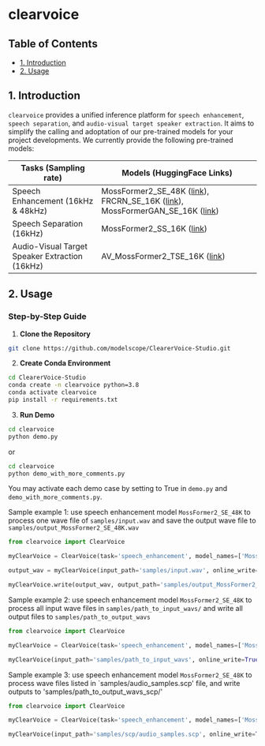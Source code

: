 # clearvoice


## Table of Contents

- [1. Introduction](#1-introduction)
- [2. Usage](#2-usage)

## 1. Introduction

`clearvoice` provides a unified inference platform for `speech enhancement`, `speech separation`, and `audio-visual target speaker extraction`. It aims to simplify the calling and adoptation of our pre-trained models for your project developments. We currently provide the following pre-trained models:

| Tasks (Sampling rate) | Models (HuggingFace Links)|
|-------|--------------------------|
|Speech Enhancement (16kHz & 48kHz)| MossFormer2_SE_48K ([link](https://huggingface.co/alibabasglab/MossFormer2_SE_48K)), FRCRN_SE_16K ([link](https://huggingface.co/alibabasglab/FRCRN_SE_16K)), MossFormerGAN_SE_16K ([link](https://huggingface.co/alibabasglab/MossFormerGAN_SE_16K)) | 
|Speech Separation (16kHz)|MossFormer2_SS_16K ([link](https://huggingface.co/alibabasglab/MossFormer2_SS_16K))|
|Audio-Visual Target Speaker Extraction (16kHz)|AV_MossFormer2_TSE_16K ([link](https://huggingface.co/alibabasglab/AV_MossFormer2_TSE_16K))|

## 2. Usage

### Step-by-Step Guide

1. **Clone the Repository**

``` sh
git clone https://github.com/modelscope/ClearerVoice-Studio.git
```

2. **Create Conda Environment**

``` sh
cd ClearerVoice-Studio
conda create -n clearvoice python=3.8
conda activate clearvoice
pip install -r requirements.txt
```

3. **Run Demo**

``` sh
cd clearvoice
python demo.py
```

or 

``` sh
cd clearvoice
python demo_with_more_comments.py
```

You may activate each demo case by setting to True in `demo.py` and `demo_with_more_comments.py`.

Sample example 1: use speech enhancement model `MossFormer2_SE_48K` to process one wave file of `samples/input.wav` and save the output wave file to `samples/output_MossFormer2_SE_48K.wav`

```python
from clearvoice import ClearVoice

myClearVoice = ClearVoice(task='speech_enhancement', model_names=['MossFormer2_SE_48K'])

output_wav = myClearVoice(input_path='samples/input.wav', online_write=False)

myClearVoice.write(output_wav, output_path='samples/output_MossFormer2_SE_48K.wav')
```

Sample example 2: use speech enhancement model `MossFormer2_SE_48K` to process all input wave files in `samples/path_to_input_wavs/` and write all output files to `samples/path_to_output_wavs`

```python
from clearvoice import ClearVoice

myClearVoice = ClearVoice(task='speech_enhancement', model_names=['MossFormer2_SE_48K'])

myClearVoice(input_path='samples/path_to_input_wavs', online_write=True, output_path='samples/path_to_output_wavs')
```

Sample example 3: use speech enhancement model `MossFormer2_SE_48K` to process wave files listed in `samples/audio_samples.scp' file, and write outputs to 'samples/path_to_output_wavs_scp/'

```python
from clearvoice import ClearVoice

myClearVoice = ClearVoice(task='speech_enhancement', model_names=['MossFormer2_SE_48K'])

myClearVoice(input_path='samples/scp/audio_samples.scp', online_write=True, output_path='samples/path_to_output_wavs_scp')
```


